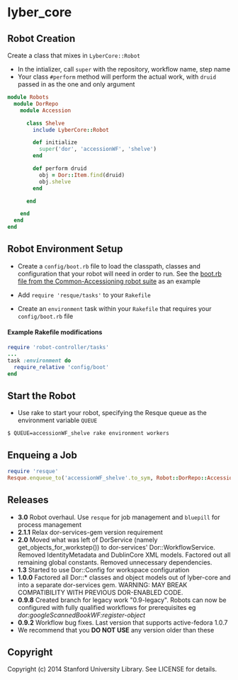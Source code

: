 # lyber_core

## Robot Creation

Create a class that mixes in `LyberCore::Robot`

* In the intializer, call `super` with the repository, workflow name, step name
* Your class `#perform` method will perform the actual work, with `druid` passed in as the one and only argument

```ruby
module Robots
  module DorRepo
    module Accession

      class Shelve
        include LyberCore::Robot

        def initialize
          super('dor', 'accessionWF', 'shelve')
        end

        def perform druid
          obj = Dor::Item.find(druid)
          obj.shelve
        end

      end

    end
  end
end
```

## Robot Environment Setup

* Create a `config/boot.rb` file to load the classpath, classes and configuration that your robot will need in order to run.
See the [boot.rb file from the Common-Accessioning robot suite](https://github.com/sul-dlss/common-accessioning/blob/master/config/boot.rb) as an example

* Add `require 'resque/tasks'` to your `Rakefile`

* Create an `environment` task within your `Rakefile` that requires your `config/boot.rb` file

#### Example Rakefile modifications
```ruby
require 'robot-controller/tasks'
...
task :environment do
  require_relative 'config/boot'
end
```

## Start the Robot

* Use rake to start your robot, specifying the Resque queue as the environment variable `QUEUE`

```
$ QUEUE=accessionWF_shelve rake environment workers
```

## Enqueing a Job

```ruby
require 'resque'
Resque.enqueue_to('accessionWF_shelve'.to_sym, Robot::DorRepo::Accession::Shelve, 'druid:aa123bb4567')
```


## Releases
* **3.0** Robot overhaul.  Use `resque` for job management and `bluepill` for process management
* **2.1.1** Relax dor-services-gem version requirement
* **2.0** Moved what was left of DorService (namely get_objects_for_workstep()) to dor-services' Dor::WorkflowService. Removed IdentityMetadata and DublinCore XML models. Factored out all remaining global constants. Removed unnecessary dependencies.
* **1.3** Started to use Dor::Config for workspace configuration
* **1.0.0** Factored all Dor::* classes and object models out of lyber-core and into a separate dor-services gem. WARNING: MAY BREAK COMPATIBILITY WITH PREVIOUS DOR-ENABLED CODE.
* **0.9.8** Created branch for legacy work "0.9-legacy".  Robots can now be configured with fully qualified workflows for prerequisites
  eg <i>dor:googleScannedBookWF:register-object</i>
* **0.9.2** Workflow bug fixes.  Last version that supports active-fedora 1.0.7
* We recommend that you **DO NOT USE** any version older than these

## Copyright

Copyright (c) 2014 Stanford University Library. See LICENSE for details.

